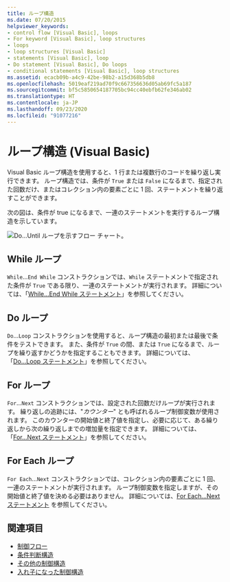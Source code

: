 ```yaml
---
title: ループ構造
ms.date: 07/20/2015
helpviewer_keywords:
- control flow [Visual Basic], loops
- For keyword [Visual Basic], loop structures
- loops
- loop structures [Visual Basic]
- statements [Visual Basic], loop
- Do statement [Visual Basic], Do loops
- conditional statements [Visual Basic], loop structures
ms.assetid: ecacb09b-a4c9-42be-98b2-a15d368b5db8
ms.openlocfilehash: 5019eaf219ad70f9c667356636d05ab69fc5a187
ms.sourcegitcommit: bf5c5850654187705bc94cc40ebfb62fe346ab02
ms.translationtype: HT
ms.contentlocale: ja-JP
ms.lasthandoff: 09/23/2020
ms.locfileid: "91077216"
---
```

# <a name="loop-structures-visual-basic"></a>ループ構造 (Visual Basic)

Visual Basic ループ構造を使用すると、1 行または複数行のコードを繰り返し実行できます。 ループ構造では、条件が `True` または `False` になるまで、指定された回数だけ、またはコレクション内の要素ごとに 1 回、ステートメントを繰り返すことができます。  
  
 次の図は、条件が true になるまで、一連のステートメントを実行するループ構造を示しています。  
  
 ![Do...Until ループを示すフロー チャート。](./media/loop-structures/do-until-loop-true-condition.gif)  
  
## <a name="while-loops"></a>While ループ  

 `While`...`End While` コンストラクションでは、`While` ステートメントで指定された条件が `True` である限り、一連のステートメントが実行されます。 詳細については、「[While...End While ステートメント](../../../language-reference/statements/while-end-while-statement.md)」を参照してください。  
  
## <a name="do-loops"></a>Do ループ  

 `Do`...`Loop` コンストラクションを使用すると、ループ構造の最初または最後で条件をテストできます。 また、条件が `True` の間、または `True` になるまで、ループを繰り返すかどうかを指定することもできます。 詳細については、「[Do...Loop ステートメント](../../../language-reference/statements/do-loop-statement.md)」を参照してください。  
  
## <a name="for-loops"></a>For ループ  

 `For`...`Next` コンストラクションでは、設定された回数だけループが実行されます。 繰り返しの追跡には、"*カウンター*" とも呼ばれるループ制御変数が使用されます。 このカウンターの開始値と終了値を指定し、必要に応じて、ある繰り返しから次の繰り返しまでの増加量を指定できます。 詳細については、「[For...Next ステートメント](../../../language-reference/statements/for-next-statement.md)」を参照してください。  
  
## <a name="for-each-loops"></a>For Each ループ  

 `For Each`...`Next` コンストラクションでは、コレクション内の要素ごとに 1 回、一連のステートメントが実行されます。 ループ制御変数を指定しますが、その開始値と終了値を決める必要はありません。 詳細については、[For Each...Next ステートメント](../../../language-reference/statements/for-each-next-statement.md) を参照してください。  
  
## <a name="see-also"></a>関連項目

- [制御フロー](index.md)
- [条件判断構造](decision-structures.md)
- [その他の制御構造](other-control-structures.md)
- [入れ子になった制御構造](nested-control-structures.md)
